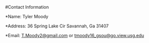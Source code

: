#Contact Information

*Name: Tyler Moody

*Address: 36 Spring Lake Cir Savannah, Ga 31407

*Email: T.Moody2@gmail.com or tmoody16_gsou@go.view.usg.edu
